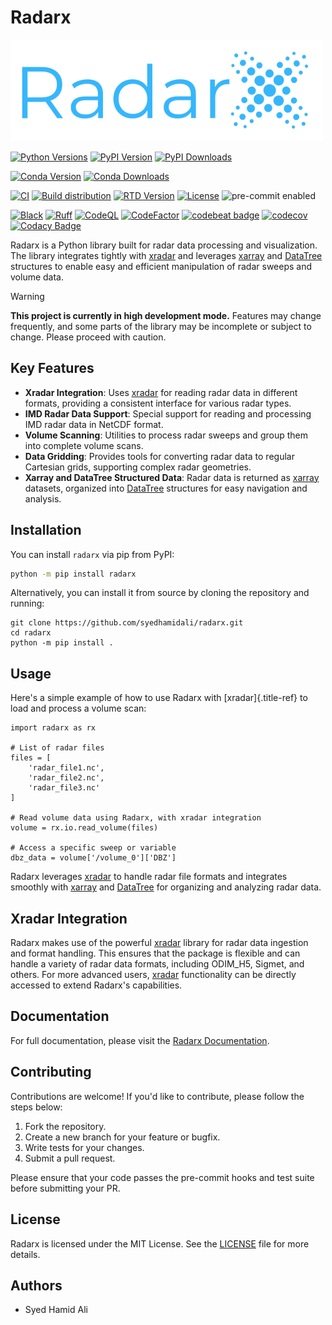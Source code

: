 # Radarx

![Radarx Logo](https://github.com/syedhamidali/radarx/raw/main/docs/_static/Radarx_Logo_micro.png)

[![Python Versions](https://img.shields.io/badge/Python-3.9%20|%203.10%20|%203.11%20|%203.12-blue)](https://www.python.org/downloads/)
[![PyPI Version](https://img.shields.io/pypi/v/radarx.svg)](https://pypi.org/project/radarx/)
[![PyPI Downloads](https://img.shields.io/pypi/dm/radarx.svg?label=PyPI%20downloads)](https://pypi.org/project/radarx/)

[![Conda Version](https://img.shields.io/conda/vn/conda-forge/radarx.svg?logo=conda-forge&logoColor=white)](https://anaconda.org/conda-forge/radarx)
[![Conda Downloads](https://img.shields.io/conda/dn/conda-forge/radarx.svg?label=Conda%20downloads)](https://anaconda.org/conda-forge/radarx)

[![CI](https://github.com/syedhamidali/radarx/actions/workflows/ci.yml/badge.svg)](https://github.com/syedhamidali/radarx/actions/workflows/ci.yml)
[![Build distribution](https://github.com/syedhamidali/radarx/actions/workflows/upload_pypi.yml/badge.svg)](https://github.com/syedhamidali/radarx/actions/workflows/upload_pypi.yml)
[![RTD Version](https://readthedocs.org/projects/radarx/badge/?version=latest)](https://radarx.readthedocs.io/en/latest/?version=latest)
[![License](https://img.shields.io/github/license/syedhamidali/radarx)](https://github.com/syedhamidali/radarx/blob/main/LICENSE)
![pre-commit enabled](https://img.shields.io/badge/pre--commit-enabled-brightgreen?logo=pre-commit&logoColor=white)

<!-- [![Docs](https://readthedocs.org/projects/radarx/badge/?version=latest)](https://radarx.readthedocs.io/en/latest/) -->
[![Black](https://img.shields.io/badge/code%20style-black-000000.svg)](https://github.com/psf/black)
[![Ruff](https://img.shields.io/endpoint?url=https://raw.githubusercontent.com/astral-sh/ruff/main/assets/badge/v2.json)](https://github.com/astral-sh/ruff)
[![CodeQL](https://github.com/syedhamidali/radarx/actions/workflows/github-code-scanning/codeql/badge.svg)](https://github.com/syedhamidali/radarx/actions/workflows/github-code-scanning/codeql)
[![CodeFactor](https://www.codefactor.io/repository/github/syedhamidali/radarx/badge)](https://www.codefactor.io/repository/github/syedhamidali/radarx)
[![codebeat badge](https://codebeat.co/badges/9e6434e5-d40c-48d2-8f77-7e81241bd965)](https://codebeat.co/projects/github-com-syedhamidali-radarx-main)
[![codecov](https://codecov.io/gh/syedhamidali/radarx/graph/badge.svg?token=59WL4GNQOP)](https://codecov.io/gh/syedhamidali/radarx)
[![Codacy Badge](https://app.codacy.com/project/badge/Grade/092c74b48c0443aaa35cd292fa5aef54)](https://app.codacy.com/gh/syedhamidali/radarx/dashboard?utm_source=gh&utm_medium=referral&utm_content=&utm_campaign=Badge_grade)


<!-- [![Linux](https://img.shields.io/github/actions/workflow/status/syedhamidali/radarx/.github/workflows/tests.yaml?label=Linux)](https://github.com/syedhamidali/radarx/actions/workflows/tests.yaml)
[![macOS](https://img.shields.io/github/actions/workflow/status/syedhamidali/radarx/.github/workflows/tests.yaml?label=macOS)](https://github.com/syedhamidali/radarx/actions/workflows/tests.yaml)
[![Windows](https://img.shields.io/github/actions/workflow/status/syedhamidali/radarx/.github/workflows/tests_windows.yaml?label=Windows)](https://github.com/syedhamidali/radarx/actions/workflows/tests_windows.yaml) -->


Radarx is a Python library built for radar data processing and visualization. The library integrates tightly with [xradar](https://xradar.readthedocs.io/en/latest/) and leverages [xarray](http://xarray.pydata.org/) and [DataTree](https://xarray.pydata.org/en/stable/related-projects/datree.html) structures to enable easy and efficient manipulation of radar sweeps and volume data.

> [!WARNING]
> **This project is currently in high development mode.**
> Features may change frequently, and some parts of the library may be incomplete or subject to change. Please proceed with caution.


## Key Features

- **Xradar Integration**: Uses [xradar](https://xradar.readthedocs.io/en/latest/) for reading radar data in different formats, providing a consistent interface for various radar types.
- **IMD Radar Data Support**: Special support for reading and processing IMD radar data in NetCDF format.
- **Volume Scanning**: Utilities to process radar sweeps and group them into complete volume scans.
- **Data Gridding**: Provides tools for converting radar data to regular Cartesian grids, supporting complex radar geometries.
- **Xarray and DataTree Structured Data**: Radar data is returned as [xarray](http://xarray.pydata.org/) datasets, organized into [DataTree](https://xarray.pydata.org/en/stable/related-projects/datree.html) structures for easy navigation and analysis.


## Installation

You can install `radarx` via pip from PyPI:

```bash
python -m pip install radarx
```

Alternatively, you can install it from source by cloning the repository
and running:

``` {.bash}
git clone https://github.com/syedhamidali/radarx.git
cd radarx
python -m pip install .
```

## Usage

Here's a simple example of how to use Radarx with [xradar]{.title-ref}
to load and process a volume scan:

``` {.python}
import radarx as rx

# List of radar files
files = [
    'radar_file1.nc',
    'radar_file2.nc',
    'radar_file3.nc'
]

# Read volume data using Radarx, with xradar integration
volume = rx.io.read_volume(files)

# Access a specific sweep or variable
dbz_data = volume['/volume_0']['DBZ']
```

Radarx leverages [xradar](https://xradar.readthedocs.io/en/latest/) to handle radar file formats and
integrates smoothly with [xarray](http://xarray.pydata.org/) and [DataTree](https://xarray.pydata.org/en/stable/related-projects/datree.html) for organizing and analyzing radar data.


## Xradar Integration

Radarx makes use of the powerful [xradar](https://xradar.readthedocs.io/en/latest/) library for radar data ingestion and format handling. This ensures that the package is flexible and can handle a variety of radar data formats, including ODIM_H5, Sigmet, and others. For more advanced users, [xradar](https://xradar.readthedocs.io/en/latest/) functionality can be directly accessed to extend Radarx\'s capabilities.


## Documentation

For full documentation, please visit the [Radarx
Documentation](https://github.com/syedhamidali/radarx).


## Contributing

Contributions are welcome! If you\'d like to contribute, please follow
the steps below:

1.  Fork the repository.
2.  Create a new branch for your feature or bugfix.
3.  Write tests for your changes.
4.  Submit a pull request.

Please ensure that your code passes the pre-commit hooks and test suite
before submitting your PR.


## License

Radarx is licensed under the MIT License. See the
[LICENSE](https://github.com/syedhamidali/radarx/blob/main/LICENSE) file
for more details.


## Authors

-   Syed Hamid Ali

